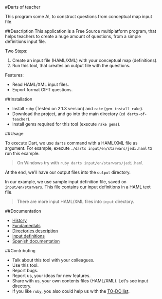 #Darts of teacher

This program some AI, to construct questions from conceptual map input file.

##Description
This application is a Free Source multiplatform program, that helps teachers
to create a huge amount of questions, from a simple definitions input file.

Two Steps:

1. Create an input file (HAML/XML) with your conceptual map (definitions).
1. Run this tool, that creates an output file with the questions.

Features:
* Read HAML/XML input files.
* Export format GIFT questions.

##Installation

* Install `ruby` (Tested on 2.1.3 version) and `rake` (`gem install rake`).
* Download the project, and go into the main directory (`cd darts-of-teacher`).
* Install gems required for this tool (execute `rake gems`).

##Usage

To execute Dart, we use `darts` command with a HAML/XML file as argument.
For example, execute `./darts input/en/starwars/jedi.haml` to run this example.

> On Windows try with `ruby darts input/en/starwars/jedi.haml`

At the end, we'll have our output files into the `output` directory.

In our example, we use sample input definition file, saved on `input/en/starwars`.
This file contains our input definitions in a HAML text file.

> There are more input HAML/XML files into `input` directory.

##Documentation

* [History](./docs/en/history.md)
* [Fundamentals](./doc/en/fundamentals.md)
* [Directories description](./docs/en/dirtree.md)
* [Input definitions](./docs/en/inputs.md)
* [Spanish documentation](./docs/es/README.md)

##Contributing

* Talk about this tool with your colleagues.
* Use this tool.
* Report bugs.
* Report us, your ideas for new features.
* Share with us, your own contents files (HAML/XML). Let's see input directory.
* If you like `ruby`, you also could help us with the [TO-DO list](./docs/TODO.md).
